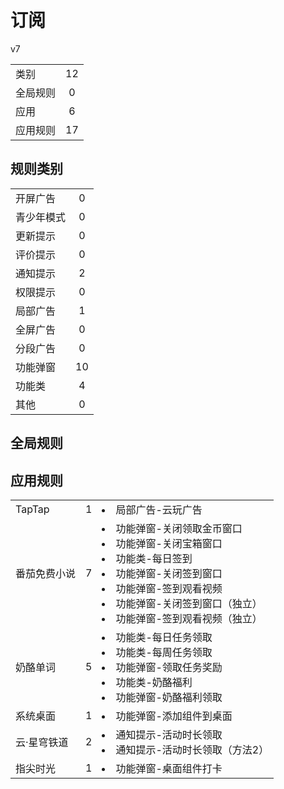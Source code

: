 # 订阅

v7

|||
| - |:-:|
|类别|12|
|全局规则|0|
|应用|6|
|应用规则|17|

## 规则类别

|||
| - |:-:|
|开屏广告|0|
|青少年模式|0|
|更新提示|0|
|评价提示|0|
|通知提示|2|
|权限提示|0|
|局部广告|1|
|全屏广告|0|
|分段广告|0|
|功能弹窗|10|
|功能类|4|
|其他|0|

## 全局规则



## 应用规则

||||
| - |:-:|-|
|TapTap|1|<li>局部广告-云玩广告|
|番茄免费小说|7|<li>功能弹窗-关闭领取金币窗口<li>功能弹窗-关闭宝箱窗口<li>功能类-每日签到<li>功能弹窗-关闭签到窗口<li>功能弹窗-签到观看视频<li>功能弹窗-关闭签到窗口（独立）<li>功能弹窗-签到观看视频（独立）|
|奶酪单词|5|<li>功能类-每日任务领取<li>功能类-每周任务领取<li>功能弹窗-领取任务奖励<li>功能类-奶酪福利<li>功能弹窗-奶酪福利领取|
|系统桌面|1|<li>功能弹窗-添加组件到桌面|
|云·星穹铁道|2|<li>通知提示-活动时长领取<li>通知提示-活动时长领取（方法2）|
|指尖时光|1|<li>功能弹窗-桌面组件打卡|
